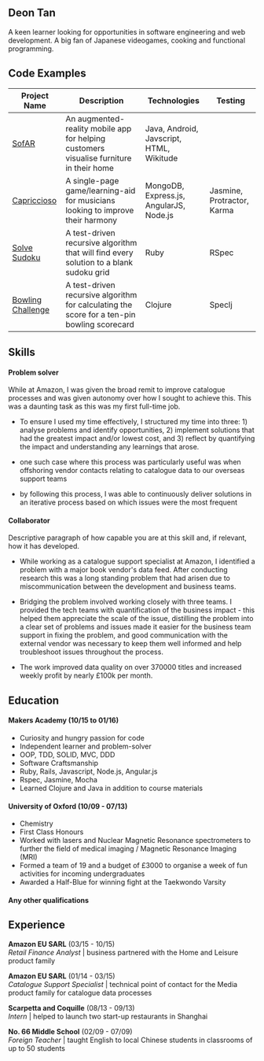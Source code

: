 ## Deon Tan

A keen learner looking for opportunities in software engineering and web development. A big fan of Japanese videogames, cooking and functional programming.

## Code Examples

Project Name | Description | Technologies | Testing
--- | --- | --- | ---
[SofAR](https://github.com/djtango/furniture-app) |  An augmented-reality mobile app for helping customers visualise furniture in their home | Java, Android, Javscript, HTML, Wikitude  | 
[Capriccioso](https://github.com/djtango/capriccioso) | A single-page game/learning-aid for musicians looking to improve their harmony | MongoDB, Express.js, AngularJS, Node.js  | Jasmine, Protractor, Karma
[Solve Sudoku](https://github.com/djtango/Algorithms/sudoku) | A test-driven recursive algorithm that will find every solution to a blank sudoku grid  |  Ruby | RSpec
[Bowling Challenge](https://github.com/djtango/bowling-challenge-clj) | A test-driven recursive algorithm for calculating the score for a ten-pin bowling scorecard | Clojure | Speclj

## Skills

#### Problem solver

While at Amazon, I was given the broad remit to improve catalogue processes and was given autonomy over how I sought to achieve this. This was a daunting task as this was my first full-time job.
- To ensure I used my time effectively, I structured my time into three: 1) analyse problems and identify opportunities, 2) implement solutions that had the greatest impact and/or lowest cost, and 3) reflect by quantifying the impact and understanding any learnings that arose.

- one such case where this process was particularly useful was when offshoring vendor contacts relating to catalogue data to our overseas support teams
- by following this process, I was able to continuously deliver solutions in an iterative process based on which issues were the most frequent

#### Collaborator

Descriptive paragraph of how capable you are at this skill and, if relevant, how it has developed.

- While working as a catalogue support specialist at Amazon, I identified a problem with a major book vendor's data feed. After conducting research this was a long standing problem that had arisen due to miscommunication between the development and business teams.

- Bridging the problem involved working closely with three teams. I provided the tech teams with quantification of the business impact - this helped them appreciate the scale of the issue, distilling the problem into a clear set of problems and issues made it easier for the business team support in fixing the problem, and good communication with the external vendor was necessary to keep them well informed and help troubleshoot issues throughout the process.
- The work improved data quality on over 370000 titles and increased weekly profit by nearly £100k per month.

## Education

#### Makers Academy (10/15 to 01/16)

- Curiosity and hungry passion for code
- Independent learner and problem-solver
- OOP, TDD, SOLID, MVC, DDD
- Software Craftsmanship
- Ruby, Rails, Javascript, Node.js, Angular.js
- Rspec, Jasmine, Mocha
- Learned Clojure and Java in addition to course materials

#### University of Oxford (10/09 - 07/13)

- Chemistry
- First Class Honours
- Worked with lasers and Nuclear Magnetic Resonance spectrometers to further the field of medical imaging / Magnetic Resonance Imaging (MRI)
- Formed a team of 19 and a budget of £3000 to organise a week of fun activities for incoming undergraduates
- Awarded a Half-Blue for winning fight at the Taekwondo Varsity

#### Any other qualifications

## Experience

**Amazon EU SARL** (03/15 - 10/15)    
*Retail Finance Analyst* | business partnered with the Home and Leisure product family

**Amazon EU SARL** (01/14 - 03/15)   
*Catalogue Support Specialist* | technical point of contact for the Media product family for catalogue data processes

**Scarpetta and Coquille** (08/13 - 09/13)    
*Intern*  | helped to launch two start-up restaurants in Shanghai

**No. 66 Middle School** (02/09 - 07/09)    
*Foreign Teacher* | taught English to local Chinese students in classrooms of up to 50 students 
